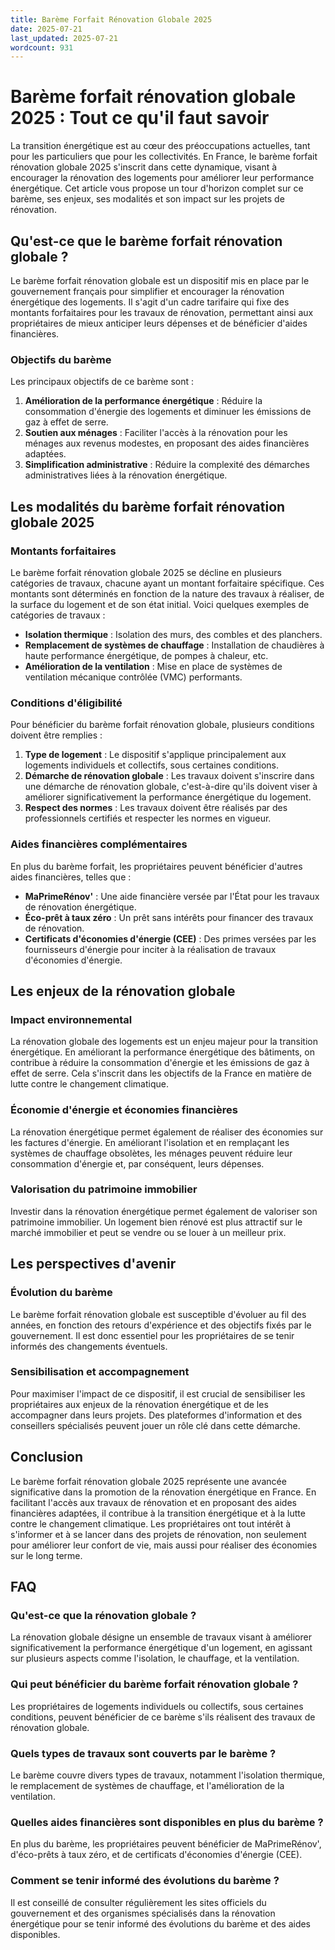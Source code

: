 ```yaml
---
title: Barème Forfait Rénovation Globale 2025
date: 2025-07-21
last_updated: 2025-07-21
wordcount: 931
---
```


# Barème forfait rénovation globale 2025 : Tout ce qu'il faut savoir

La transition énergétique est au cœur des préoccupations actuelles, tant pour les particuliers que pour les collectivités. En France, le barème forfait rénovation globale 2025 s'inscrit dans cette dynamique, visant à encourager la rénovation des logements pour améliorer leur performance énergétique. Cet article vous propose un tour d'horizon complet sur ce barème, ses enjeux, ses modalités et son impact sur les projets de rénovation.

## Qu'est-ce que le barème forfait rénovation globale ?

Le barème forfait rénovation globale est un dispositif mis en place par le gouvernement français pour simplifier et encourager la rénovation énergétique des logements. Il s'agit d'un cadre tarifaire qui fixe des montants forfaitaires pour les travaux de rénovation, permettant ainsi aux propriétaires de mieux anticiper leurs dépenses et de bénéficier d'aides financières.

### Objectifs du barème

Les principaux objectifs de ce barème sont :

1. **Amélioration de la performance énergétique** : Réduire la consommation d'énergie des logements et diminuer les émissions de gaz à effet de serre.
2. **Soutien aux ménages** : Faciliter l'accès à la rénovation pour les ménages aux revenus modestes, en proposant des aides financières adaptées.
3. **Simplification administrative** : Réduire la complexité des démarches administratives liées à la rénovation énergétique.

## Les modalités du barème forfait rénovation globale 2025

### Montants forfaitaires

Le barème forfait rénovation globale 2025 se décline en plusieurs catégories de travaux, chacune ayant un montant forfaitaire spécifique. Ces montants sont déterminés en fonction de la nature des travaux à réaliser, de la surface du logement et de son état initial. Voici quelques exemples de catégories de travaux :

- **Isolation thermique** : Isolation des murs, des combles et des planchers.
- **Remplacement de systèmes de chauffage** : Installation de chaudières à haute performance énergétique, de pompes à chaleur, etc.
- **Amélioration de la ventilation** : Mise en place de systèmes de ventilation mécanique contrôlée (VMC) performants.

### Conditions d'éligibilité

Pour bénéficier du barème forfait rénovation globale, plusieurs conditions doivent être remplies :

1. **Type de logement** : Le dispositif s'applique principalement aux logements individuels et collectifs, sous certaines conditions.
2. **Démarche de rénovation globale** : Les travaux doivent s'inscrire dans une démarche de rénovation globale, c'est-à-dire qu'ils doivent viser à améliorer significativement la performance énergétique du logement.
3. **Respect des normes** : Les travaux doivent être réalisés par des professionnels certifiés et respecter les normes en vigueur.

### Aides financières complémentaires

En plus du barème forfait, les propriétaires peuvent bénéficier d'autres aides financières, telles que :

- **MaPrimeRénov'** : Une aide financière versée par l'État pour les travaux de rénovation énergétique.
- **Éco-prêt à taux zéro** : Un prêt sans intérêts pour financer des travaux de rénovation.
- **Certificats d'économies d'énergie (CEE)** : Des primes versées par les fournisseurs d'énergie pour inciter à la réalisation de travaux d'économies d'énergie.

## Les enjeux de la rénovation globale

### Impact environnemental

La rénovation globale des logements est un enjeu majeur pour la transition énergétique. En améliorant la performance énergétique des bâtiments, on contribue à réduire la consommation d'énergie et les émissions de gaz à effet de serre. Cela s'inscrit dans les objectifs de la France en matière de lutte contre le changement climatique.

### Économie d'énergie et économies financières

La rénovation énergétique permet également de réaliser des économies sur les factures d'énergie. En améliorant l'isolation et en remplaçant les systèmes de chauffage obsolètes, les ménages peuvent réduire leur consommation d'énergie et, par conséquent, leurs dépenses.

### Valorisation du patrimoine immobilier

Investir dans la rénovation énergétique permet également de valoriser son patrimoine immobilier. Un logement bien rénové est plus attractif sur le marché immobilier et peut se vendre ou se louer à un meilleur prix.

## Les perspectives d'avenir

### Évolution du barème

Le barème forfait rénovation globale est susceptible d'évoluer au fil des années, en fonction des retours d'expérience et des objectifs fixés par le gouvernement. Il est donc essentiel pour les propriétaires de se tenir informés des changements éventuels.

### Sensibilisation et accompagnement

Pour maximiser l'impact de ce dispositif, il est crucial de sensibiliser les propriétaires aux enjeux de la rénovation énergétique et de les accompagner dans leurs projets. Des plateformes d'information et des conseillers spécialisés peuvent jouer un rôle clé dans cette démarche.

## Conclusion

Le barème forfait rénovation globale 2025 représente une avancée significative dans la promotion de la rénovation énergétique en France. En facilitant l'accès aux travaux de rénovation et en proposant des aides financières adaptées, il contribue à la transition énergétique et à la lutte contre le changement climatique. Les propriétaires ont tout intérêt à s'informer et à se lancer dans des projets de rénovation, non seulement pour améliorer leur confort de vie, mais aussi pour réaliser des économies sur le long terme.

## FAQ

### Qu'est-ce que la rénovation globale ?

La rénovation globale désigne un ensemble de travaux visant à améliorer significativement la performance énergétique d'un logement, en agissant sur plusieurs aspects comme l'isolation, le chauffage, et la ventilation.

### Qui peut bénéficier du barème forfait rénovation globale ?

Les propriétaires de logements individuels ou collectifs, sous certaines conditions, peuvent bénéficier de ce barème s'ils réalisent des travaux de rénovation globale.

### Quels types de travaux sont couverts par le barème ?

Le barème couvre divers types de travaux, notamment l'isolation thermique, le remplacement de systèmes de chauffage, et l'amélioration de la ventilation.

### Quelles aides financières sont disponibles en plus du barème ?

En plus du barème, les propriétaires peuvent bénéficier de MaPrimeRénov', d'éco-prêts à taux zéro, et de certificats d'économies d'énergie (CEE).

### Comment se tenir informé des évolutions du barème ?

Il est conseillé de consulter régulièrement les sites officiels du gouvernement et des organismes spécialisés dans la rénovation énergétique pour se tenir informé des évolutions du barème et des aides disponibles.